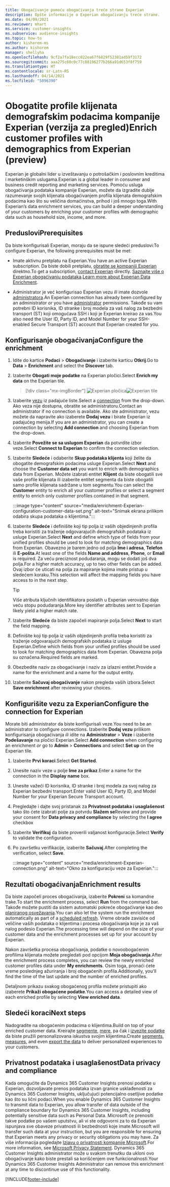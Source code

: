 ```yaml
---
title: Obogaćivanje pomoću obogaćivanja treće strane Experian
description: Opšte informacije o Experian obogaćivanju treće strane.
ms.date: 04/09/2021
ms.reviewer: mhart
ms.service: customer-insights
ms.subservice: audience-insights
ms.topic: how-to
author: kishorem-ms
ms.author: kishorem
manager: shellyha
ms.openlocfilehash: 9cf2a7fa18ecc022ea67f6829f52381ad59f3172
ms.sourcegitcommit: aaa275c60c0c77c88196277b266a91d653f8f759
ms.translationtype: HT
ms.contentlocale: sr-Latn-RS
ms.lasthandoff: 04/14/2021
ms.locfileid: "5896390"
---
```

# <a name="enrich-customer-profiles-with-demographics-from-experian-preview"></a><span data-ttu-id="e8eb5-103">Obogatite profile klijenata demografskim podacima kompanije Experian (verzija za pregled)</span><span class="sxs-lookup"><span data-stu-id="e8eb5-103">Enrich customer profiles with demographics from Experian (preview)</span></span>

<span data-ttu-id="e8eb5-104">Experian je globalni lider u izveštavanju o potrošačkim i poslovnim kreditima i marketinškim uslugama.</span><span class="sxs-lookup"><span data-stu-id="e8eb5-104">Experian is a global leader in consumer and business credit reporting and marketing services.</span></span> <span data-ttu-id="e8eb5-105">Pomoću usluga obogaćivanja podataka kompanije Experian, možete da izgradite dublje razumevanje svojih klijenata obogaćivanjem profila klijenata demografskim podacima kao što su veličina domaćinstva, prihod i još mnogo toga.</span><span class="sxs-lookup"><span data-stu-id="e8eb5-105">With Experian’s data enrichment services, you can build a deeper understanding of your customers by enriching your customer profiles with demographic data such as household size, income, and more.</span></span>

## <a name="prerequisites"></a><span data-ttu-id="e8eb5-106">Preduslovi</span><span class="sxs-lookup"><span data-stu-id="e8eb5-106">Prerequisites</span></span>

<span data-ttu-id="e8eb5-107">Da biste konfigurisali Experian, moraju da se ispune sledeći preduslovi:</span><span class="sxs-lookup"><span data-stu-id="e8eb5-107">To configure Experian, the following prerequisites must be met:</span></span>

- <span data-ttu-id="e8eb5-108">Imate aktivnu pretplatu na Experian.</span><span class="sxs-lookup"><span data-stu-id="e8eb5-108">You have an active Experian subscription.</span></span> <span data-ttu-id="e8eb5-109">Da biste dobili pretplatu, [obratite se kompaniji Experian](https://www.experian.com/marketing-services/contact) direktno.</span><span class="sxs-lookup"><span data-stu-id="e8eb5-109">To get a subscription, [contact Experian](https://www.experian.com/marketing-services/contact) directly.</span></span> <span data-ttu-id="e8eb5-110">[Saznajte više o Experian obogaćivanju podataka](https://www.experian.com/marketing-services/microsoft?cmpid=ems_web_mci_cdppage).</span><span class="sxs-lookup"><span data-stu-id="e8eb5-110">[Learn more about Experian Data Enrichment](https://www.experian.com/marketing-services/microsoft?cmpid=ems_web_mci_cdppage).</span></span>

- <span data-ttu-id="e8eb5-111">Administrator je već konfigurisao Experian vezu *ili* imate dozvole [administratora](permissions.md#administrator).</span><span class="sxs-lookup"><span data-stu-id="e8eb5-111">An Experian connection has already been configured by an administrator *or* you have [administrator](permissions.md#administrator) permissions.</span></span> <span data-ttu-id="e8eb5-112">Takođe su vam potrebni ID korisnika, ID stranke i broj modela za vaš nalog za bezbedni transport (ST) koji omogućava SSH i koji je Experian kreirao za vas.</span><span class="sxs-lookup"><span data-stu-id="e8eb5-112">You also need the User ID, Party ID, and Model Number for your SSH-enabled Secure Transport (ST) account that Experian created for you.</span></span>

## <a name="configure-the-enrichment"></a><span data-ttu-id="e8eb5-113">Konfigurisanje obogaćivanja</span><span class="sxs-lookup"><span data-stu-id="e8eb5-113">Configure the enrichment</span></span>

1. <span data-ttu-id="e8eb5-114">Idite do kartice **Podaci** > **Obogaćivanje** i izaberite karticu **Otkrij**.</span><span class="sxs-lookup"><span data-stu-id="e8eb5-114">Go to **Data** > **Enrichment** and select the **Discover** tab.</span></span>

1. <span data-ttu-id="e8eb5-115">Izaberite **Obogati moje podatke** na Experian pločici.</span><span class="sxs-lookup"><span data-stu-id="e8eb5-115">Select **Enrich my data** on the Experian tile.</span></span>

   > [!div class="mx-imgBorder"]
   > <span data-ttu-id="e8eb5-116">![Experian pločica](media/experian-tile.png "Experian pločica")</span><span class="sxs-lookup"><span data-stu-id="e8eb5-116">![Experian tile](media/experian-tile.png "Experian tile")</span></span>
   > 

1. <span data-ttu-id="e8eb5-117">Izaberite [vezu](connections.md) iz padajuće liste.</span><span class="sxs-lookup"><span data-stu-id="e8eb5-117">Select a [connection](connections.md) from the drop-down.</span></span> <span data-ttu-id="e8eb5-118">Ako veza nije dostupna, obratite se administratoru.</span><span class="sxs-lookup"><span data-stu-id="e8eb5-118">Contact an administrator if no connection is available.</span></span> <span data-ttu-id="e8eb5-119">Ako ste administrator, vezu možete da napravite ako izaberete **Dodaj vezu** i birate Experian iz padajućeg menija.</span><span class="sxs-lookup"><span data-stu-id="e8eb5-119">If you are an administrator, you can create a connection by selecting **Add connection** and choosing Experian from the drop-down.</span></span> 

1. <span data-ttu-id="e8eb5-120">Izaberite **Povežite se sa uslugom Experian** da potvrdite izbor veze.</span><span class="sxs-lookup"><span data-stu-id="e8eb5-120">Select **Connect to Experian** to confirm the connection selection.</span></span>

1.  <span data-ttu-id="e8eb5-121">Izaberite **Sledeće** i odaberite **Skup podataka klijenta** koji želite da obogatite demografskim podacima usluge Experian.</span><span class="sxs-lookup"><span data-stu-id="e8eb5-121">Select **Next** and choose the **Customer data set** you want to enrich with demographics data from Experian.</span></span> <span data-ttu-id="e8eb5-122">Možete izabrati entitet **Klijent** da biste obogatili sve vaše profile klijenata ili izaberite entitet segmenta da biste obogatili samo profile klijenata sadržane u tom segmentu.</span><span class="sxs-lookup"><span data-stu-id="e8eb5-122">You can select the **Customer** entity to enrich all your customer profiles or select a segment entity to enrich only customer profiles contained in that segment.</span></span>

    :::image type="content" source="media/enrichment-Experian-configuration-customer-data-set.png" alt-text="Snimak ekrana prilikom odabira skupa podataka o klijentima.":::

1. <span data-ttu-id="e8eb5-124">Izaberite **Sledeće** i definišite koji tip polja iz vaših objedinjenih profila treba koristiti za traženje odgovarajućih demografskih podataka iz usluge Experian.</span><span class="sxs-lookup"><span data-stu-id="e8eb5-124">Select **Next** and define which type of fields from your unified profiles should be used to look for matching demographics data from Experian.</span></span> <span data-ttu-id="e8eb5-125">Obavezno je barem jedno od polja **Ime i adresa**, **Telefon** ili **E-pošta**.</span><span class="sxs-lookup"><span data-stu-id="e8eb5-125">At least one of the fields **Name and address**, **Phone**, or **Email** is required.</span></span> <span data-ttu-id="e8eb5-126">Za veću preciznost podudaranja, mogu se dodati još dva polja.</span><span class="sxs-lookup"><span data-stu-id="e8eb5-126">For a higher match accuracy, up to two other fields can be added.</span></span> <span data-ttu-id="e8eb5-127">Ovaj izbor će uticati na polja za mapiranje kojima imate pristup u sledećem koraku.</span><span class="sxs-lookup"><span data-stu-id="e8eb5-127">This selection will affect the mapping fields you have access to in the next step.</span></span>

    > [!TIP]
    > <span data-ttu-id="e8eb5-128">Više atributa ključnih identifikatora poslatih u Experian verovatno daje veću stopu podudaranja.</span><span class="sxs-lookup"><span data-stu-id="e8eb5-128">More key identifier attributes sent to Experian likely yield a higher match rate.</span></span>

1. <span data-ttu-id="e8eb5-129">Izaberite **Sledeće** da biste započeli mapiranje polja.</span><span class="sxs-lookup"><span data-stu-id="e8eb5-129">Select **Next** to start the field mapping.</span></span>

1. <span data-ttu-id="e8eb5-130">Definišite koji tip polja iz vaših objedinjenih profila treba koristiti za traženje odgovarajućih demografskih podataka iz usluge Experian.</span><span class="sxs-lookup"><span data-stu-id="e8eb5-130">Define which fields from your unified profiles should be used to look for matching demographics data from Experian.</span></span> <span data-ttu-id="e8eb5-131">Obavezna polja su označena.</span><span class="sxs-lookup"><span data-stu-id="e8eb5-131">Required fields are marked.</span></span>

1. <span data-ttu-id="e8eb5-132">Obezbedite naziv za obogaćivanje i naziv za izlazni entitet.</span><span class="sxs-lookup"><span data-stu-id="e8eb5-132">Provide a name for the enrichment and a name for the output entity.</span></span>

1. <span data-ttu-id="e8eb5-133">Izaberite **Sačuvaj obogaćivanje** nakon pregleda vaših izbora.</span><span class="sxs-lookup"><span data-stu-id="e8eb5-133">Select **Save enrichment** after reviewing your choices.</span></span>

## <a name="configure-the-connection-for-experian"></a><span data-ttu-id="e8eb5-134">Konfigurišite vezu za Experian</span><span class="sxs-lookup"><span data-stu-id="e8eb5-134">Configure the connection for Experian</span></span> 

<span data-ttu-id="e8eb5-135">Morate biti administrator da biste konfigurisali veze.</span><span class="sxs-lookup"><span data-stu-id="e8eb5-135">You need to be an administrator to configure connections.</span></span> <span data-ttu-id="e8eb5-136">Izaberite **Dodaj vezu** prilikom konfigurisanja obogaćivanja *ili* idite na **Administrator** > **Veze** i izaberite **Podešavanje** na pločici Experian.</span><span class="sxs-lookup"><span data-stu-id="e8eb5-136">Select **Add connection** when configuring an enrichment *or* go to **Admin** > **Connections** and select **Set up** on the Experian tile.</span></span>

1. <span data-ttu-id="e8eb5-137">Izaberite **Prvi koraci**.</span><span class="sxs-lookup"><span data-stu-id="e8eb5-137">Select **Get Started**.</span></span>

1. <span data-ttu-id="e8eb5-138">Unesite naziv veze u polje **Ime za prikaz**.</span><span class="sxs-lookup"><span data-stu-id="e8eb5-138">Enter a name for the connection in the **Display name** box.</span></span>

1. <span data-ttu-id="e8eb5-139">Unesite važeći ID korisnika, ID stranke i broj modela za svoj nalog za Experian bezbedni transport.</span><span class="sxs-lookup"><span data-stu-id="e8eb5-139">Enter valid User ID, Party ID, and Model Number for your Experian Secure Transport account.</span></span>

1. <span data-ttu-id="e8eb5-140">Pregledajte i dajte svoj pristanak za **Privatnost podataka i usaglašenost** tako što ćete izabrati polje za potvrdu **Slažem se**</span><span class="sxs-lookup"><span data-stu-id="e8eb5-140">Review and provide your consent for **Data privacy and compliance** by selecting the **I agree** checkbox</span></span>

1. <span data-ttu-id="e8eb5-141">Izaberite **Verifikuj** da biste proverili valjanost konfiguracije.</span><span class="sxs-lookup"><span data-stu-id="e8eb5-141">Select **Verify** to validate the configuration.</span></span>

1. <span data-ttu-id="e8eb5-142">Po završetku verifikacije, izaberite **Sačuvaj**.</span><span class="sxs-lookup"><span data-stu-id="e8eb5-142">After completing the verification, select **Save**.</span></span>
   
   :::image type="content" source="media/enrichment-Experian-connection.png" alt-text="Okno za konfiguraciju veze za Experian.":::

## <a name="enrichment-results"></a><span data-ttu-id="e8eb5-144">Rezultati obogaćivanja</span><span class="sxs-lookup"><span data-stu-id="e8eb5-144">Enrichment results</span></span>

<span data-ttu-id="e8eb5-145">Da biste započeli proces obogaćivanja, izaberite **Pokreni** sa komandne trake.</span><span class="sxs-lookup"><span data-stu-id="e8eb5-145">To start the enrichment process, select **Run** from the command bar.</span></span> <span data-ttu-id="e8eb5-146">Takođe možete pustiti da sistem automatski pokreće obogaćivanje kao deo [planiranog osvežavanja](system.md#schedule-tab).</span><span class="sxs-lookup"><span data-stu-id="e8eb5-146">You can also let the system run the enrichment automatically as part of a [scheduled refresh](system.md#schedule-tab).</span></span> <span data-ttu-id="e8eb5-147">Vreme obrade zavisiće od veličine vaših podataka o klijentima i procesa obogaćivanja koje je za vaš nalog podesio Experian.</span><span class="sxs-lookup"><span data-stu-id="e8eb5-147">The processing time will depend on the size of your customer data and the enrichment processes set up for your account by Experian.</span></span>

<span data-ttu-id="e8eb5-148">Nakon završetka procesa obogaćivanja, podatke o novoobogaćenim profilima klijenata možete pregledati pod opcijom **Moja obogaćivanja**.</span><span class="sxs-lookup"><span data-stu-id="e8eb5-148">After the enrichment process completes, you can review the newly enriched customer profiles data under **My enrichments**.</span></span> <span data-ttu-id="e8eb5-149">Osim toga, pronaći ćete vreme poslednjeg ažuriranja i broj obogaćenih profila.</span><span class="sxs-lookup"><span data-stu-id="e8eb5-149">Additionally, you'll find the time of the last update and the number of enriched profiles.</span></span>

<span data-ttu-id="e8eb5-150">Detaljnom prikazu svakog obogaćenog profila možete pristupiti ako izaberete **Prikaži obogaćene podatke**.</span><span class="sxs-lookup"><span data-stu-id="e8eb5-150">You can access a detailed view of each enriched profile by selecting **View enriched data**.</span></span>

## <a name="next-steps"></a><span data-ttu-id="e8eb5-151">Sledeći koraci</span><span class="sxs-lookup"><span data-stu-id="e8eb5-151">Next steps</span></span>

<span data-ttu-id="e8eb5-152">Nadogradite na obogaćenim podacima o klijentima.</span><span class="sxs-lookup"><span data-stu-id="e8eb5-152">Build on top of your enriched customer data.</span></span> <span data-ttu-id="e8eb5-153">Kreirajte [segmente](segments.md), [mere](measures.md), pa čak i [izvezite podatke](export-destinations.md) da biste pružili personalizovana iskustva svojim klijentima.</span><span class="sxs-lookup"><span data-stu-id="e8eb5-153">Create [segments](segments.md), [measures](measures.md), and even [export the data](export-destinations.md) to deliver personalized experiences to your customers.</span></span>

## <a name="data-privacy-and-compliance"></a><span data-ttu-id="e8eb5-154">Privatnost podataka i usaglašenost</span><span class="sxs-lookup"><span data-stu-id="e8eb5-154">Data privacy and compliance</span></span>

<span data-ttu-id="e8eb5-155">Kada omogućite da Dynamics 365 Customer Insights prenosi podatke u Experian, dozvoljavate prenos podataka izvan granice usklađenosti za Dynamics 365 Customer Insights, uključujući potencijalno osetljive podatke kao što su lični podaci.</span><span class="sxs-lookup"><span data-stu-id="e8eb5-155">When you enable Dynamics 365 Customer Insights to transmit data to Experian, you allow transfer of data outside of the compliance boundary for Dynamics 365 Customer Insights, including potentially sensitive data such as Personal Data.</span></span> <span data-ttu-id="e8eb5-156">Microsoft će prenositi takve podatke po vašem uputstvu, ali vi ste odgovorni za to da Experian ispunjava sve obaveze privatnosti ili bezbednosti koje imate.</span><span class="sxs-lookup"><span data-stu-id="e8eb5-156">Microsoft will transfer such data at your instruction, but you are responsible for ensuring that Experian meets any privacy or security obligations you may have.</span></span> <span data-ttu-id="e8eb5-157">Za više informacija pogledajte [Izjavu o privatnosti kompanije Microsoft](https://go.microsoft.com/fwlink/?linkid=396732).</span><span class="sxs-lookup"><span data-stu-id="e8eb5-157">For more information, see [Microsoft Privacy Statement](https://go.microsoft.com/fwlink/?linkid=396732).</span></span>
<span data-ttu-id="e8eb5-158">Dynamics 365 Customer Insights administrator može u svakom trenutku da ukloni ovo obogaćivanje kako biste prestali sa korišćenjem ove funkcionalnosti.</span><span class="sxs-lookup"><span data-stu-id="e8eb5-158">Your Dynamics 365 Customer Insights Administrator can remove this enrichment at any time to discontinue use of this functionality.</span></span>


[!INCLUDE[footer-include](../includes/footer-banner.md)]
